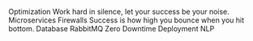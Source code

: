 Optimization Work hard in silence, let your success be your noise. Microservices Firewalls Success is how high you bounce when you hit bottom. Database RabbitMQ Zero Downtime Deployment NLP
